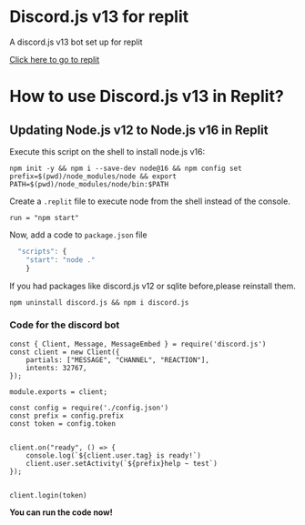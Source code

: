 # Discord.js v13 for replit
A discord.js v13 bot set up for replit

[Click here to go to replit](https://replit.com/)


# How to use Discord.js v13 in Replit?

## Updating Node.js v12 to Node.js v16 in Replit

Execute this script on the shell to install node.js v16:
```
npm init -y && npm i --save-dev node@16 && npm config set prefix=$(pwd)/node_modules/node && export PATH=$(pwd)/node_modules/node/bin:$PATH
```

Create a `.replit` file to execute node from the shell instead of the console.
```
run = "npm start"
```

Now, add a code to `package.json` file
```js
  "scripts": {
    "start": "node ."
    }
```

If you had packages like discord.js v12 or sqlite before,please reinstall them.
```
npm uninstall discord.js && npm i discord.js
```

### Code for the discord bot
```
const { Client, Message, MessageEmbed } = require('discord.js')
const client = new Client({
    partials: ["MESSAGE", "CHANNEL", "REACTION"],
    intents: 32767,
});

module.exports = client;

const config = require('./config.json')
const prefix = config.prefix
const token = config.token


client.on("ready", () => {
    console.log(`${client.user.tag} is ready!`)
    client.user.setActivity(`${prefix}help ~ test`)
});


client.login(token)
```


**You can run the code now!**
